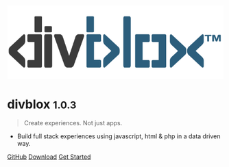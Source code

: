 <!-- _coverpage.md -->

![logo](_media/divblox-logo-1.png)

# divblox <small>1.0.3</small>

> Create experiences. Not just apps.

- Build full stack experiences using javascript, html & php in a data driven way.

[GitHub](https://github.com/divblox/divblox/)
[Download](https://divblox.com/releases/)
[Get Started](#what-is-divblox)
